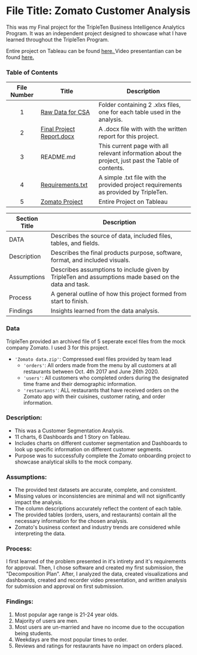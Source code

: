# File Title: Zomato Customer Analysis

This was my Final project for the TripleTen Business Intelligence Analytics Program. It was an independent project designed to showcase what I have learned throughout the TripleTen Program.

Entire project on Tableau can be found <a href='https://public.tableau.com/app/profile/corrinne.sargent/viz/ZomatoCustomerAnalysis/Story1' target=_blank><u>here</u>. </a>
Video presentantian can be found <a href='https://youtu.be/GL5AtNc_ST4' target=_blank><u>here</u>. </a> 

### Table of Contents
| File Number | Title | Description |
| :-----------: | ----------- |----------- |
| 1 | [Raw Data for CSA](https://github.com/CorriSarge/TripleTen_projects/tree/main/Zomato/Data) | Folder containing 2 .xlxs files, one for each table used in the analysis. |
| 2 | [Final Project Report.docx](https://github.com/CorriSarge/TripleTen_projects/blob/main/Zomato/Zomato.Customer.Analysis.docx) | A .docx file with with the written report for this project. |
| 3 | README.md | This current page with all relevant information about the project, just past the Table of contents. |
| 4 | [Requirements.txt](https://github.com/CorriSarge/TripleTen_projects/blob/main/Zomato/Requirements) | A simple .txt file with the provided project requirements as provided by TripleTen. |
| 5 | [Zomato Project](https://public.tableau.com/app/profile/corrinne.sargent/viz/ZomatoCustomerAnalysis/Story1) | Entire Project on Tableau |

| Section Title | Description |
| ----------- |----------- |
| DATA | Describes the source of data, included files, tables, and fields. |
| Description | Describes the final products purpose, software, format, and included visuals. |
| Assumptions | Describes assumptions to include given by TripleTen and assumptions made based on the data and task. |
| Process | A general outline of how this project formed from start to finish. |
| Findings | Insights learned from the data analysis. |

### Data
TripleTen provided an archived file of 5 seperate excel files from the mock company Zomato. I used 3 for this project.
- `'Zomato data.zip'`: Compressed exel files provided by team lead
    - `'orders'`: All orders made from the menu by all customers at all restaurants between Oct. 4th 2017 and June 26th 2020.
    - `'users'`: All customers who completed orders during the designated time frame and their demographic information.
    - `'restaurants'`: ALL restaurants that have received orders on the Zomato app with their cuisines, customer rating, and order information.

### Description:
- This was a Customer Segmentation Analysis.
- 11 charts, 6 Dashboards and 1 Story on Tableau.
- Includes charts on different customer segmentation and Dashboards to look up specific information on different customer segments.
- Purpose was to successfully complete the Zomato onboarding project to showcase analytical skills to the mock company.

### Assumptions:
- The provided test datasets are accurate, complete, and consistent.
- Missing values or inconsistencies are minimal and will not significantly impact the analysis.
- The column descriptions accurately reflect the content of each table.
- The provided tables (orders, users, and restaurants) contain all the necessary information for the chosen analysis.
- Zomato's business context and industry trends are considered while interpreting the data.

### Process:
I first learned of the problem presented in it's intirety and it's requirements for approval.
Then, I chose software and created my first submission, the "Decomposition Plan".
After, I analyzed the data, created visualizations and dashboards, created and recorder video presentation, and written analysis for submission and approval on first submission. 

### Findings:
1. Most popular age range is 21-24 year olds.
2. Majority of users are men.
3. Most users are un-married and have no income due to the occupation being students.
4. Weekdays are the most popular times to order.
5. Reviews and ratings for restaurants have no impact on orders placed.


